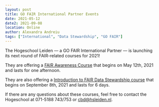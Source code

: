 ```yaml
---
layout: post
title: GO FAIR International Partner Events
date: 2021-05-12
date2: 2021-09-08
location: Online
author: Alexandra Andreiu
tags: ["International", "Data Stewardship", "GO FAIR"]
---
```


The Hogeschool Leiden — a GO FAIR International Partner — is launching its next round of FAIR-related courses for 2021!<br>

They are offering a <a href="https://www.hsleiden.nl/nascholingen/bioscience-en-diagnostiek/fair-awareness/index.htm">FAIR Awareness Course</a> that begins on May 12th, 2021 and lasts for one afternoon.<br>

They are also offering a <a href="https://www.hsleiden.nl/nascholingen/bioscience-en-diagnostiek/fair-data-stewardship-eng/index.htm">Introduction to FAIR Data Stewardship course</a> that begins on September 8th, 2021 and lasts for 6 days.<br>

If there are any questions about these courses, feel free to contact the Hogeschool at 071-5188 743/753 or cbd@hsleiden.nl. 
